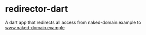 redirector-dart
===============

A dart app that redirects all access from naked-domain.example to www.naked-domain.example